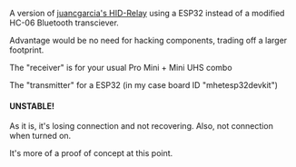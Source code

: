 A version of [juancgarcia's HID-Relay](https://github.com/juancgarcia/HID-Relay) using a ESP32 instead of a modified HC-06 Bluetooth transciever.

Advantage would be no need for hacking components, trading off a larger footprint.

The "receiver" is for your usual Pro Mini + Mini UHS combo

The "transmitter" for a ESP32 (in my case board ID "mhetesp32devkit")

#### UNSTABLE! 
As it is, it's losing connection and not recovering. Also, not connection when turned on.

It's more of a proof of concept at this point.
